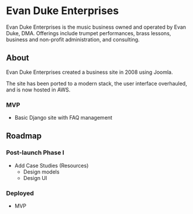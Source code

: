 # Evan Duke Enterprises

Evan Duke Enterprises is the music business owned and operated by Evan Duke, DMA. Offerings include
trumpet performances, brass lessons, business and non-profit administration, and consulting.

## About

Evan Duke Enterprises created a business site in 2008 using Joomla. 

The site has been ported to a modern stack, the user interface overhauled, and
is now hosted in AWS. 

### MVP

- Basic Django site with FAQ management

## Roadmap

### Post-launch Phase I

- Add Case Studies (Resources)
  - Design models
  - Design UI


### Deployed

- MVP
